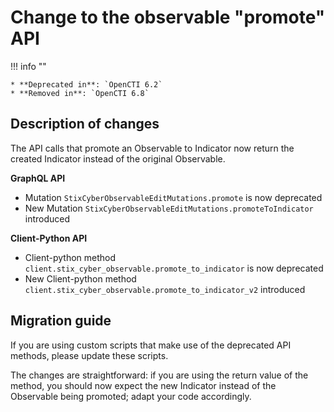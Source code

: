 # Change to the observable "promote" API

!!! info ""

    * **Deprecated in**: `OpenCTI 6.2`
    * **Removed in**: `OpenCTI 6.8`

## Description of changes

The API calls that promote an Observable to Indicator now return the created Indicator instead of the original Observable.

**GraphQL API**

* Mutation `StixCyberObservableEditMutations.promote` is now deprecated
* New Mutation `StixCyberObservableEditMutations.promoteToIndicator` introduced


**Client-Python API**

* Client-python method `client.stix_cyber_observable.promote_to_indicator` is now deprecated
* New Client-python method `client.stix_cyber_observable.promote_to_indicator_v2` introduced


## Migration guide

If you are using custom scripts that make use of the deprecated API methods, please update these scripts.

The changes are straightforward: if you are using the return value of the method, you should now expect the new Indicator
instead of the Observable being promoted; adapt your code accordingly.